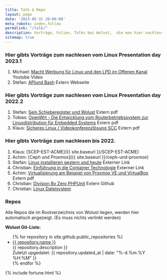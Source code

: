 ```yaml
---
title: Talk & Repo
layout: page
date: '2023-05-31 20:00:00'
meta_robots: index,follow
permalink: "/talk/"
description: Vorträge, Folien, Talks bei Wolust,  die man hier nachlesen kann
sitemap: true
---
```

### Hier gibts Vorträge zum nachlesen vom Linux Presentation day 2023.1
1. Michael: [Macht Werbung für Linux und den LPD im Offenen Kanal](https://www.youtube.com/watch?v=i6Qo5j2VIsw) Youtube Video
2. Stefan: [APIund Bash](https://www.untergang.de/index.php/konferenzen-thema-linux/lpd-23-1-in-worms.html) Extern Webseite

### Hier gibts Vorträge zum nachlesen vom Linux Presentation day 2022.2

1. Stefan: [Sein Schieberegister und Wolust](https://www.untergang.de/pi-more-schieberegister/index.pdf) Extern pdf
2. Tobias: [OpenWrt - Die Entwicklung vom Routerbetriebssystem zur Linuxdistribution für Embedded Systems](https://gitlab.rlp.net/fsl/l-p-d/-/blob/lpd-2022-2/slides/lpd-2022-2_hswo_welz_openwrt.pdf) Extern pdf
3. Klaus: [Sicheres Linux / Videokonferenzlösung SCC](https://gitlab.rlp.net/fsl/l-p-d/-/blob/lpd-2022-2/slides/lpd-2022-2_hswo_ramst%C3%B6ck_sicheres-linux.pdf) Extern pdf


### Hier gibts Vorträge zum nachlesen bis 2022.

1. Klaus: [SCEP-EST-ACME]({{ site.baseurl }}/SCEP-EST-ACME)
2. Achim: [Ceph und Proxmox]({{ site.baseurl }}/ceph-und-proxmox)
3. Stefan: [Linux installieren gestern und heute](https://www.untergang.de/html-folien030302020-vhs/img0.html) Externer Link
4. Christian: [Einführung in die Container Technologie](https://static.muench.dev/presentation/docker/index.html#1) Externer Link
5. Achim: [Virtualisierung am Beispiel von Proxmox VE und VirtualBox](https://achwo.de/?download=Virtualisierung.pdf) Extern pdf
6. Christian: [Division By Zero PHPUnit](https://github.com/Wolust/test-division-by-zero) Extern Github
7. Christian: [Linux Dateisystem](https://speakerdeck.com/cmuench/linux-dateisystem)

### Repos
Alle Repos die im Rootverzeichnis von Wolust liegen, werden hier automatisch angezeigt. (Es muss nichts verlinkt werden)

<strong>Wolust Git-Liste:</strong>
<ul>
 {% for repository in site.github.public_repositories %}
<li> <a href="{{ repository.html_url }}">{{ repository.name }}</a>
<br />
{{ repository.description }}
<br />
Zuletzt upgedatet: {{ repository.updated_at | date: "%-d.%m.%Y %H:%M" }}
</li>
{% endfor %}
</ul>

 {% include fortune.html %}
